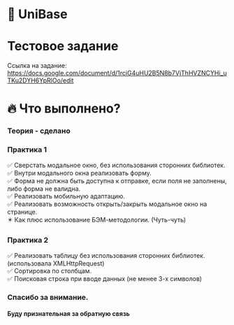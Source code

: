 # :rocket: UniBase
# Тестовое задание
Cсылка на задание: https://docs.google.com/document/d/1rciG4uHU2B5N8b7VjThHVZNCYHi_uTKu2DYH6YpRlOo/edit

# :fire: Что выполнено? 

### Теория - сделано

### Практика 1
 :white_check_mark: Сверстать модальное окно, без использования сторонних библиотек. \
 :white_check_mark: Внутри модального окна реализовать форму. \
 :white_check_mark: Форма не должна быть доступна к отправке, если поля не заполнены, либо форма не валидна. \
 :white_check_mark: Реализовать мобильную адаптацию. \
 :white_check_mark: Реализовать возможность открыть/закрыть модальное окно на странице. \
 :eight_pointed_black_star: Как плюс использование БЭМ-методологии. (Чуть-чуть) 

### Практика 2
 :white_check_mark: Реализовать таблицу без использования сторонних библиотек. (использовала XMLHttpRequest) \
 :white_check_mark: Сортировка по столбцам. \
 :white_check_mark: Поисковая строка при вводе данных (не менее 3-х символов)

### Спасибо за внимание. 
#### Буду признательная за обратную связь
